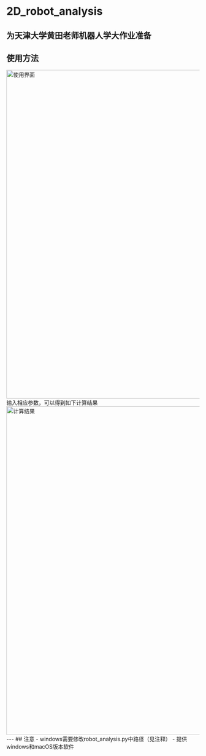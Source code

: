 # 2D_robot_analysis
为天津大学黄田老师机器人学大作业准备
---
## 使用方法
<img width="857" alt="使用界面" src="https://user-images.githubusercontent.com/88814343/172195119-d558bc52-ce83-4206-9fed-043b4dc46159.png">
输入相应参数，可以得到如下计算结果
<img width="857" alt="计算结果" src="https://user-images.githubusercontent.com/88814343/172195910-910f61aa-d502-42c3-8fe9-0944fb34b4c0.png">
---
## 注意
- windows需要修改robot_analysis.py中路径（见注释）
- 提供windows和macOS版本软件
